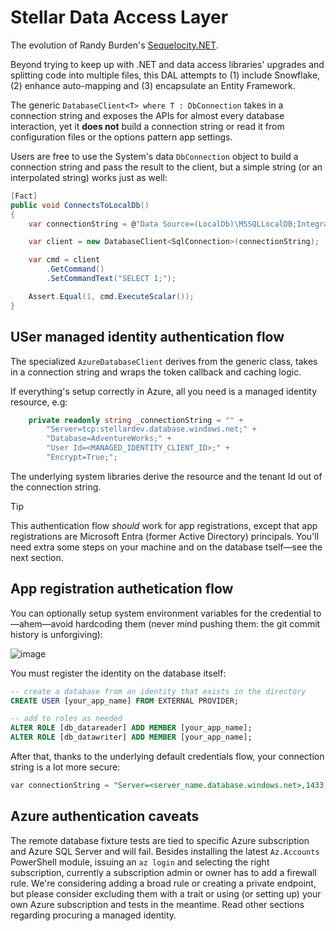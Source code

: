 # Stellar Data Access Layer
The evolution of Randy Burden's [Sequelocity.NET](https://github.com/randyburden/Sequelocity.NET).

Beyond trying to keep up with .NET and data access libraries' upgrades and splitting code into multiple files, this DAL attempts to (1) include Snowflake, (2) enhance auto-mapping and (3) encapsulate an Entity Framework.

The generic `DatabaseClient<T> where T : DbConnection` takes in a connection string and exposes the APIs for almost every database interaction, yet it **does not** build a connection string or read it from configuration files or the options pattern app settings.

Users are free to use the System's data `DbConnection` object to build a connection string and pass the result to the client, but a simple string (or an interpolated string) works just as well:

```cs
[Fact] 
public void ConnectsToLocalDb() 
{ 
    var connectionString = @"Data Source=(LocalDb)\MSSQLLocalDB;Integrated Security=True;Initial Catalog=master";

    var client = new DatabaseClient<SqlConnection>(connectionString);

    var cmd = client 
        .GetCommand() 
        .SetCommandText("SELECT 1;"); 

    Assert.Equal(1, cmd.ExecuteScalar()); 
}
```
## USer managed identity authentication flow

The specialized `AzureDatabaseClient` derives from the generic class, takes in a connection string and wraps the token callback and caching logic.

If everything's setup correctly in Azure, all you need is a managed identity resource, e.g:

```cs
    private readonly string _connectionString = "" +
        "Server=tcp:stellardev.database.windows.net;" +
        "Database=AdventureWorks;" +
        "User Id=<MANAGED_IDENTITY_CLIENT_ID>;" +
        "Encrypt=True;";
```

The underlying system libraries derive the resource and the tenant Id out of the connection string.

> [!TIP]
> This authentication flow _should_ work for app registrations, except that app registrations are Microsoft Entra (former Active Directory) principals. You'll need extra some steps on your machine and on the database tself&mdash;see the next section.

## App registration authetication flow

You can optionally setup system environment variables for the credential to&mdash;ahem&mdash;avoid hardcoding them (never mind pushing them: the git commit history is unforgiving):
 
![image](https://github.com/user-attachments/assets/f98484c2-a227-45f6-9f99-7e12e7c46f48)

You must register the identity on the database itself: 
```sql
-- create a database from an identity that exists in the directory
CREATE USER [your_app_name] FROM EXTERNAL PROVIDER;

-- add to roles as needed
ALTER ROLE [db_datareader] ADD MEMBER [your_app_name];
ALTER ROLE [db_datawriter] ADD MEMBER [your_app_name];
```
After that, thanks to the underlying default credentials flow, your connection string is a lot more secure:

```sql
var connectionString = "Server=<server_name.database.windows.net>,1433;Initial Catalog=<database_name>;Connect Timeout=30"
```

## Azure authentication caveats

The remote database fixture tests are tied to specific Azure subscription and Azure SQL Server and will fail. Besides installing the latest `Az.Accounts` PowerShell module, issuing an `az login` and selecting the right subscription, currently a subscription admin or owner has to add a firewall rule. We're considering adding a broad rule or creating a private endpoint, but please consider excluding them with a trait or using (or setting up) your own Azure subscription and tests in the meantime. Read other sections regarding procuring a managed identity.
